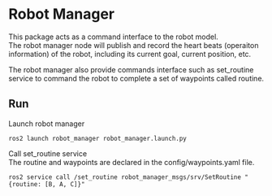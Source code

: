 # Robot Manager 
This package acts as a command interface to the robot model.  
The robot manager node will publish and record the heart beats (operaiton information) of the robot, 
including its current goal, current position, etc.  

The robot manager also provide commands interface such as set_routine service to command the robot 
to complete a set of waypoints called routine.


## Run
Launch robot manager
```
ros2 launch robot_manager robot_manager.launch.py
```

Call set_routine service  
The routine and waypoints are declared in the config/waypoints.yaml file.
```
ros2 service call /set_routine robot_manager_msgs/srv/SetRoutine "{routine: [B, A, C]}"
```
